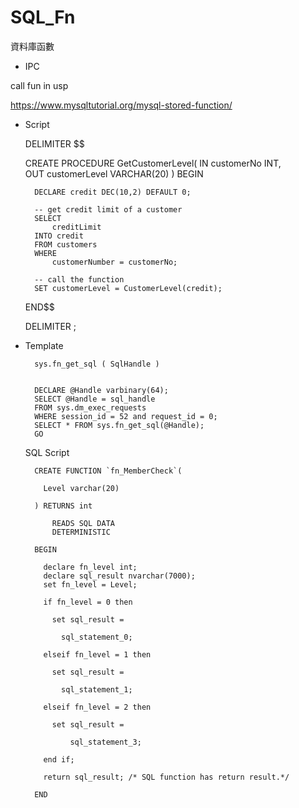 # SQL_Fn
資料庫函數

* IPC

call fun in usp

https://www.mysqltutorial.org/mysql-stored-function/

* Script

    DELIMITER $$

    CREATE PROCEDURE GetCustomerLevel(
        IN  customerNo INT,  
        OUT customerLevel VARCHAR(20)
    )
    BEGIN

        DECLARE credit DEC(10,2) DEFAULT 0;

        -- get credit limit of a customer
        SELECT 
            creditLimit 
        INTO credit
        FROM customers
        WHERE 
            customerNumber = customerNo;

        -- call the function 
        SET customerLevel = CustomerLevel(credit);
    END$$

    DELIMITER ;



* Template



        sys.fn_get_sql ( SqlHandle )  


        DECLARE @Handle varbinary(64);  
        SELECT @Handle = sql_handle   
        FROM sys.dm_exec_requests   
        WHERE session_id = 52 and request_id = 0;  
        SELECT * FROM sys.fn_get_sql(@Handle);  
        GO  


    SQL Script

        CREATE FUNCTION `fn_MemberCheck`(

          Level varchar(20)

        ) RETURNS int

            READS SQL DATA
            DETERMINISTIC

        BEGIN

          declare fn_level int;
          declare sql_result nvarchar(7000);
          set fn_level = Level;

          if fn_level = 0 then 

            set sql_result = 

              sql_statement_0;

          elseif fn_level = 1 then

            set sql_result = 

              sql_statement_1;

          elseif fn_level = 2 then

            set sql_result = 

                sql_statement_3; 

          end if;

          return sql_result; /* SQL function has return result.*/

        END
